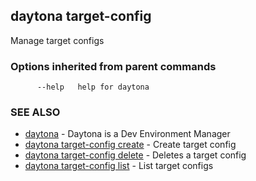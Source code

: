 ## daytona target-config

Manage target configs

### Options inherited from parent commands

```
      --help   help for daytona
```

### SEE ALSO

* [daytona](daytona.md)	 - Daytona is a Dev Environment Manager
* [daytona target-config create](daytona_target-config_create.md)	 - Create target config
* [daytona target-config delete](daytona_target-config_delete.md)	 - Deletes a target config
* [daytona target-config list](daytona_target-config_list.md)	 - List target configs

